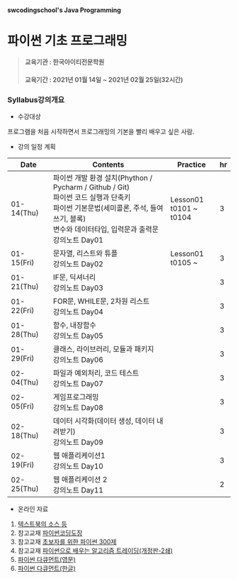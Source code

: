 #### swcodingschool's Java Programming 

# 파이썬 기초 프로그래밍 

> #### 교육기관 : 한국아이티전문학원
> #### 교육기간 : 2021년 01월   14일 ~ 2021년 02월 25일(32시간)
> 

### Syllabus강의개요

- 수강대상

프로그램을 처음 시작하면서 프로그래밍의 기본을 빨리 배우고 싶은 사람.

- 강의 일정 계획

| Date       | Contents                                                     | Practice                    | hr   |
| ---------- | ------------------------------------------------------------ | --------------------------- | ---- |
| 01-14(Thu) | 파이썬 개발 환경 설치(Phython / Pycharm / Github / Git)<br />파이썬 코드 실행과 단축키<br />파이썬 기본문법(세미콜론, 주석, 들여쓰기, 블록)<br />변수와 데이터타입, 입력문과 출력문<br />강의노트 Day01 | Lesson01<br />t0101 ~ t0104 | 3    |
| 01-15(Fri) | 문자열, 리스트와 튜플<br />강의노트 Day02                    | Lesson01<br />t0105 ~       | 3    |
| 01-21(Thu) | IF문, 딕셔너리<br />강의노트 Day03                           |                             | 3    |
| 01-22(Fri) | FOR문, WHILE문, 2차원 리스트<br />강의노트 Day04             |                             | 3    |
| 01-28(Thu) | 함수, 내장함수<br />강의노트 Day05                           |                             | 3    |
| 01-29(Fri) | 클래스, 라이브러리, 모듈과 패키지<br />강의노트 Day06        |                             | 3    |
| 02-04(Thu) | 파일과 예외처리, 코드 테스트<br />강의노트 Day07             |                             | 3    |
| 02-05(Fri) | 게임프로그래밍<br />강의노트 Day08                           |                             | 3    |
| 02-18(Thu) | 데이터 시각화(데이터 생성, 데이터 내려받기)<br />강의노트 Day09 |                             | 3    |
| 02-19(Fri) | 웹 애플리케이션1<br />강의노트 Day10                         |                             | 3    |
| 02-25(Thu) | 웹 애플리케이션 2<br />강의노트 Day11                        |                             | 2    |

- 온라인 자료

1. [텍스트북의 소스 등](https://github.com/swcodingschool/learnPython/tree/main/txtBook2ed)  
2. 참고교재 [파이썬코딩도장](https://dojang.io/course/view.php?id=7)
3. 참고교재 [초보자를 위한 파이썬 300제](https://wikidocs.net/book/922)
4. 참고교재 [파이썬으로 배우는 알고리즘 트레이딩(개정판-2쇄)](https://wikidocs.net/book/110)
5. [파이썬 다큐먼트(영문)](https://docs.python.org/3/) 
6. [파이썬 다큐먼트(한글)](https://docs.python.org/ko/3.9/contents.html)



